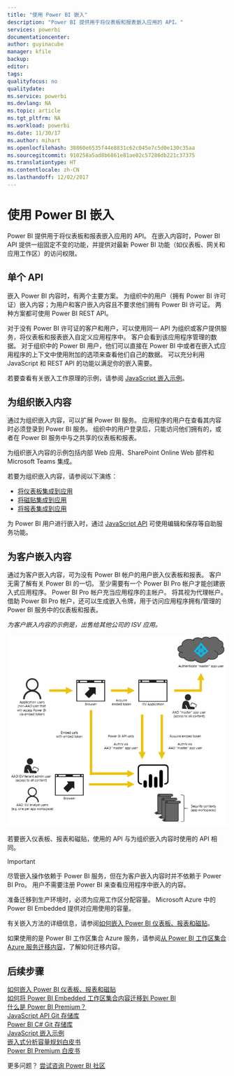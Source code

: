 ```yaml
---
title: "使用 Power BI 嵌入"
description: "Power BI 提供用于将仪表板和报表嵌入应用的 API。"
services: powerbi
documentationcenter: 
author: guyinacube
manager: kfile
backup: 
editor: 
tags: 
qualityfocus: no
qualitydate: 
ms.service: powerbi
ms.devlang: NA
ms.topic: article
ms.tgt_pltfrm: NA
ms.workload: powerbi
ms.date: 11/30/17
ms.author: mihart
ms.openlocfilehash: 38860e6535f44e8831c62c045e7c5d0e130c35aa
ms.sourcegitcommit: 910258a5ad8b6861e81ae02c57286db221c37375
ms.translationtype: HT
ms.contentlocale: zh-CN
ms.lasthandoff: 12/02/2017
---
```

# <a name="embedding-with-power-bi"></a>使用 Power BI 嵌入
Power BI 提供用于将仪表板和报表嵌入应用的 API。 在嵌入内容时，Power BI API 提供一组固定不变的功能，并提供对最新 Power BI 功能（如仪表板、网关和应用工作区）的访问权限。

## <a name="a-single-api"></a>单个 API
嵌入 Power BI 内容时，有两个主要方案。  为组织中的用户（拥有 Power BI 许可证）嵌入内容；为用户和客户嵌入内容且不要求他们拥有 Power BI 许可证。 两种方案都可使用 Power BI REST API。 

对于没有 Power BI 许可证的客户和用户，可以使用同一 API 为组织或客户提供服务，将仪表板和报表嵌入自定义应用程序中。 客户会看到该应用程序管理的数据。 对于组织中的 Power BI 用户，他们可以直接在 Power BI 中或者在嵌入式应用程序的上下文中使用附加的选项来查看他们自己的数据。 可以充分利用 JavaScript 和 REST API 的功能以满足你的嵌入需要。

若要查看有关嵌入工作原理的示例，请参阅 [JavaScript 嵌入示例](https://microsoft.github.io/PowerBI-JavaScript/demo/)。

## <a name="embedding-for-your-organization"></a>为组织嵌入内容
通过为组织嵌入内容，可以扩展 Power BI 服务。 应用程序的用户在查看其内容时必须登录到 Power BI 服务。 组织中的用户登录后，只能访问他们拥有的，或者在 Power BI 服务中与之共享的仪表板和报表。 

为组织嵌入内容的示例包括内部 Web 应用、SharePoint Online Web 部件和 Microsoft Teams 集成。

若要为组织嵌入内容，请参阅以下演练：

* [将仪表板集成到应用](integrate-dashboard.md)
* [将磁贴集成到应用](integrate-tile.md)
* [将报表集成到应用](integrate-report.md)

为 Power BI 用户进行嵌入时，通过 [JavaScript API](https://github.com/Microsoft/PowerBI-JavaScript) 可使用编辑和保存等自助服务功能。

## <a name="embedding-for-your-customers"></a>为客户嵌入内容
通过为客户嵌入内容，可为没有 Power BI 帐户的用户嵌入仪表板和报表。 客户无需了解有关 Power BI 的一切。 至少需要有一个 Power BI Pro 帐户才能创建嵌入式应用程序。 Power BI Pro 帐户充当应用程序的主帐户。 将其视为代理帐户。 借助 Power BI Pro 帐户，还可以生成嵌入令牌，用于访问应用程序拥有/管理的 Power BI 服务中的仪表板和报表。 

*为客户嵌入内容的示例是，出售给其他公司的 ISV 应用。*

![为客户嵌入内容的嵌入流](media/embedding/powerbi-embed-flow.png)

若要嵌入仪表板、报表和磁贴，使用的 API 与为组织嵌入内容时使用的 API 相同。

> [!IMPORTANT]
> 尽管嵌入操作依赖于 Power BI 服务，但在为客户嵌入内容时并不依赖于 Power BI Pro。 用户不需要注册 Power BI 来查看应用程序中嵌入的内容。
> 
> 

准备迁移到生产环境时，必须为应用工作区分配容量。 Microsoft Azure 中的 Power BI Embedded 提供对应用使用的容量。

有关嵌入方法的详细信息，请参阅[如何嵌入 Power BI 仪表板、报表和磁贴](embedding-content.md)。

如果使用的是 Power BI 工作区集合 Azure 服务，请参阅[从 Power BI 工作区集合 Azure 服务迁移内容](migrate-from-powerbi-embedded.md)，了解如何迁移内容。

## <a name="next-steps"></a>后续步骤
[如何嵌入 Power BI 仪表板、报表和磁贴](embedding-content.md)  
[如何将 Power BI Embedded 工作区集合内容迁移到 Power BI](migrate-from-powerbi-embedded.md)  
[什么是 Power BI Premium？](../service-premium.md)  
[JavaScript API Git 存储库](https://github.com/Microsoft/PowerBI-JavaScript)  
[Power BI C# Git 存储库](https://github.com/Microsoft/PowerBI-CSharp)  
[JavaScript 嵌入示例](https://microsoft.github.io/PowerBI-JavaScript/demo/)  
[嵌入式分析容量规划白皮书](https://aka.ms/pbiewhitepaper)  
[Power BI Premium 白皮书](https://aka.ms/pbipremiumwhitepaper)  

更多问题？ [尝试咨询 Power BI 社区](http://community.powerbi.com/)

